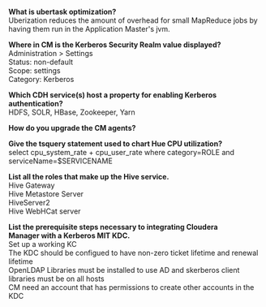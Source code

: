 
<strong>What is ubertask optimization?</strong>  
Uberization reduces the amount of overhead for small MapReduce jobs by  
having them run in the Application Master's jvm.  
  
<strong>Where in CM is the Kerberos Security Realm value displayed?</strong>  
Administration > Settings  
Status: non-default  
Scope: settings  
Category: Kerberos  
  
<strong>Which CDH service(s) host a property for enabling Kerberos authentication?</strong>  
HDFS, SOLR, HBase, Zookeeper, Yarn  
  
<strong>How do you upgrade the CM agents?</strong>  

<strong>Give the tsquery statement used to chart Hue CPU utilization?</strong>  
select cpu_system_rate + cpu_user_rate where category=ROLE and serviceName=$SERVICENAME  

<strong>List all the roles that make up the Hive service.</strong>  
Hive Gateway  
Hive Metastore Server  
HiveServer2  
Hive WebHCat server

<strong>List the prerequisite steps necessary to integrating Cloudera   
Manager with a Kerberos MIT KDC.</strong>   
Set up a working KC  
The KDC should be configued to have non-zero ticket lifetime and renewal lifetime   
OpenLDAP Libraries must be installed to use AD and skerberos client libraries must be on all hosts  
CM need an account that has permissions to create other accounts in the KDC  
